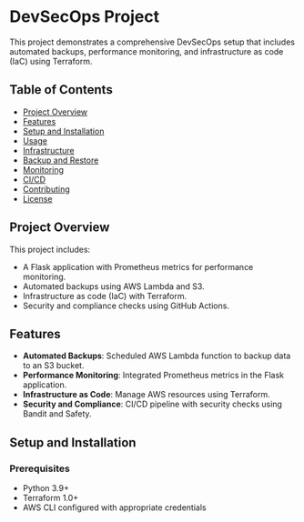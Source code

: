# DevSecOps Project

This project demonstrates a comprehensive DevSecOps setup that includes automated backups, performance monitoring, and infrastructure as code (IaC) using Terraform.

## Table of Contents

- [Project Overview](#project-overview)
- [Features](#features)
- [Setup and Installation](#setup-and-installation)
- [Usage](#usage)
- [Infrastructure](#infrastructure)
- [Backup and Restore](#backup-and-restore)
- [Monitoring](#monitoring)
- [CI/CD](#cicd)
- [Contributing](#contributing)
- [License](#license)

## Project Overview

This project includes:
- A Flask application with Prometheus metrics for performance monitoring.
- Automated backups using AWS Lambda and S3.
- Infrastructure as code (IaC) with Terraform.
- Security and compliance checks using GitHub Actions.

## Features

- **Automated Backups**: Scheduled AWS Lambda function to backup data to an S3 bucket.
- **Performance Monitoring**: Integrated Prometheus metrics in the Flask application.
- **Infrastructure as Code**: Manage AWS resources using Terraform.
- **Security and Compliance**: CI/CD pipeline with security checks using Bandit and Safety.

## Setup and Installation

### Prerequisites

- Python 3.9+
- Terraform 1.0+
- AWS CLI configured with appropriate credentials
